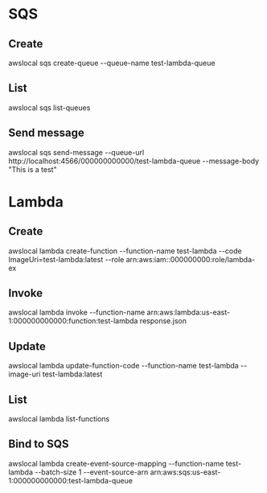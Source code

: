 # SQS
## Create
awslocal sqs create-queue --queue-name test-lambda-queue
## List
awslocal sqs list-queues
## Send message 
awslocal sqs send-message --queue-url http://localhost:4566/000000000000/test-lambda-queue --message-body "This is a test"

# Lambda 
## Create 
awslocal lambda create-function --function-name test-lambda --code ImageUri=test-lambda:latest --role arn:aws:iam::000000000:role/lambda-ex
## Invoke
awslocal lambda invoke --function-name arn:aws:lambda:us-east-1:000000000000:function:test-lambda response.json
## Update
awslocal lambda update-function-code --function-name test-lambda --image-uri test-lambda:latest
## List
awslocal lambda list-functions
## Bind to SQS
awslocal lambda create-event-source-mapping --function-name test-lambda --batch-size 1 --event-source-arn arn:aws:sqs:us-east-1:000000000000:test-lambda-queue


